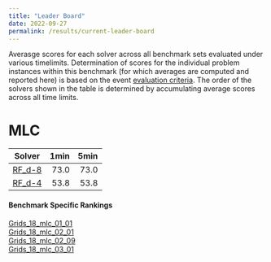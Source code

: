 ```yaml
---
title: "Leader Board"
date: 2022-09-27
permalink: /results/current-leader-board
---
```



Averasge scores for each solver across all benchmark sets evaluated under various timelimits.  Determination of scores for the individual problem instances within this benchmark (for which averages are computed and reported here) is based on the event [evaluation criteria](../evaluation-criteria.md).  The order of the solvers shown in the table is determined by accumulating average scores across all time limits.

# MLC

|                  Solver                   | 1min | 5min |
| ----------------------------------------- | ---: | ---: |
| [RF_d-8](/solver-scores/RF_d-8-scores.md) | 73.0 | 73.0 |
| [RF_d-4](/solver-scores/RF_d-4-scores.md) | 53.8 | 53.8 |

#### Benchmark Specific Rankings

[Grids_18_mlc_01_01](benchmark-rankings/MLC-Grids_18_mlc_01_01-rankings.md) \
[Grids_18_mlc_02_01](benchmark-rankings/MLC-Grids_18_mlc_02_01-rankings.md) \
[Grids_18_mlc_02_09](benchmark-rankings/MLC-Grids_18_mlc_02_09-rankings.md) \
[Grids_18_mlc_03_01](benchmark-rankings/MLC-Grids_18_mlc_03_01-rankings.md)

